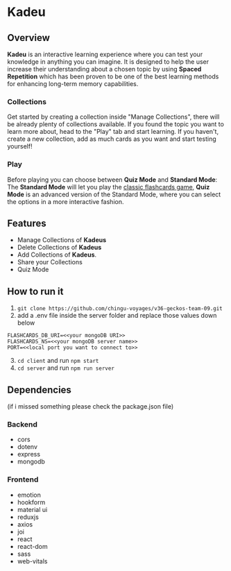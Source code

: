 # Kadeu

## Overview

**Kadeu** is an interactive learning experience where you can test your knowledge in anything you can imagine. It is designed to help the user increase their understanding about a chosen topic by using **Spaced Repetition** which has been proven to be one of the best learning methods for enhancing long-term memory capabilities.

### Collections
Get started by creating a collection inside "Manage Collections", there will be already plenty of collections available.
If you found the topic you want to learn more about, head to the "Play" tab and start learning.
If you haven't, create a new collection, add as much cards as you want and start testing yourself!

### Play
Before playing you can choose between **Quiz Mode** and **Standard Mode**: 
The **Standard Mode** will let you play the [classic flashcards game](https://en.wikipedia.org/wiki/Flashcard), 
**Quiz Mode** is an advanced version of the Standard Mode, where you can select the options in a more interactive fashion.


## Features

-   Manage Collections of **Kadeus**
-   Delete Collections of **Kadeus**
-   Add Collections of **Kadeus**.
-   Share your Collections
-   Quiz Mode

## How to run it

1. `git clone https://github.com/chingu-voyages/v36-geckos-team-09.git`
2. add a .env file inside the server folder and replace those values down below

```
FLASHCARDS_DB_URI=<<your mongoDB URI>>
FLASHCARDS_NS=<<your mongoDB server name>>
PORT=<<local port you want to connect to>>
```

3. `cd client` and run `npm start`
4. `cd server` and run `npm run server`

## Dependencies

(if i missed something please check the package.json file)

### Backend

-   cors
-   dotenv
-   express
-   mongodb

### Frontend

-   emotion
-   hookform
-   material ui
-   reduxjs
-   axios
-   joi
-   react
-   react-dom
-   sass
-   web-vitals
